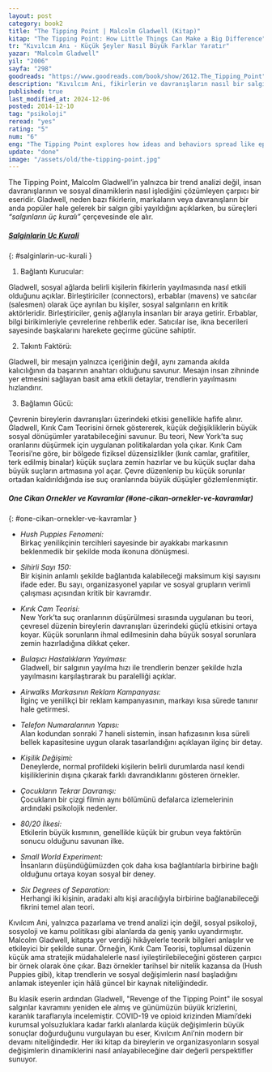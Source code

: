 ```yaml
---
layout: post
category: book2
title: "The Tipping Point | Malcolm Gladwell (Kitap)"
kitap: "The Tipping Point: How Little Things Can Make a Big Difference"
tr: "Kıvılcım Anı - Küçük Şeyler Nasıl Büyük Farklar Yaratır"
yazar: "Malcolm Gladwell"
yil: "2006"
sayfa: "298"
goodreads: "https://www.goodreads.com/book/show/2612.The_Tipping_Point"
description: "Kıvılcım Ani, fikirlerin ve davranışların nasıl bir salgın gibi yayılıp bir anda toplumsal değişimlere yol açtığını açıklayan, sosyal salgınların dinamiklerini ve bu süreçlerin üç temel kuralını etkileyici örneklerle ele alan bir kitaptır."
published: true
last_modified_at: 2024-12-06
posted: 2014-12-10
tag: "psikoloji"
reread: "yes"
rating: "5"
num: "6"
eng: "The Tipping Point explores how ideas and behaviors spread like epidemics, triggering sudden social changes, and examines the dynamics of social epidemics through three fundamental rules and compelling real-world examples."
update: "done"
image: "/assets/old/the-tipping-point.jpg"
---
```


The Tipping Point, Malcolm Gladwell’in yalnızca bir trend analizi değil, insan davranışlarının ve sosyal dinamiklerin nasıl işlediğini çözümleyen çarpıcı bir eseridir. Gladwell, neden bazı fikirlerin, markaların veya davranışların bir anda popüler hale gelerek bir salgın gibi yayıldığını açıklarken, bu süreçleri _“salgınların üç kuralı”_ çerçevesinde ele alır.

##### [Salginlarin Uc Kurali](#salginlarin-uc-kurali)

{: #salginlarin-uc-kurali }

1. Bağlantı Kurucular:

Gladwell, sosyal ağlarda belirli kişilerin fikirlerin yayılmasında nasıl etkili olduğunu açıklar. Birleştiriciler (connectors), erbablar (mavens) ve satıcılar (salesmen) olarak üçe ayrılan bu kişiler, sosyal salgınların en kritik aktörleridir. Birleştiriciler, geniş ağlarıyla insanları bir araya getirir. Erbablar, bilgi birikimleriyle çevrelerine rehberlik eder. Satıcılar ise, ikna becerileri sayesinde başkalarını harekete geçirme gücüne sahiptir.

2. Takıntı Faktörü:

Gladwell, bir mesajın yalnızca içeriğinin değil, aynı zamanda akılda kalıcılığının da başarının anahtarı olduğunu savunur. Mesajın insan zihninde yer etmesini sağlayan basit ama etkili detaylar, trendlerin yayılmasını hızlandırır.

3. Bağlamın Gücü:

Çevrenin bireylerin davranışları üzerindeki etkisi genellikle hafife alınır. Gladwell, Kırık Cam Teorisini örnek göstererek, küçük değişikliklerin büyük sosyal dönüşümler yaratabileceğini savunur. Bu teori, New York’ta suç oranlarını düşürmek için uygulanan politikalardan yola çıkar. Kırık Cam Teorisi’ne göre, bir bölgede fiziksel düzensizlikler (kırık camlar, grafitiler, terk edilmiş binalar) küçük suçlara zemin hazırlar ve bu küçük suçlar daha büyük suçların artmasına yol açar. Çevre düzenlenip bu küçük sorunlar ortadan kaldırıldığında ise suç oranlarında büyük düşüşler gözlemlenmiştir.

##### One Cikan Ornekler ve Kavramlar (#one-cikan-ornekler-ve-kavramlar)

{: #one-cikan-ornekler-ve-kavramlar }

- _Hush Puppies Fenomeni:_  
  Birkaç yenilikçinin tercihleri sayesinde bir ayakkabı markasının beklenmedik bir şekilde moda ikonuna dönüşmesi.

- _Sihirli Sayı 150:_  
  Bir kişinin anlamlı şekilde bağlantıda kalabileceği maksimum kişi sayısını ifade eder. Bu sayı, organizasyonel yapılar ve sosyal grupların verimli çalışması açısından kritik bir kavramdır.

- _Kırık Cam Teorisi:_  
  New York’ta suç oranlarının düşürülmesi sırasında uygulanan bu teori, çevresel düzenin bireylerin davranışları üzerindeki güçlü etkisini ortaya koyar. Küçük sorunların ihmal edilmesinin daha büyük sosyal sorunlara zemin hazırladığına dikkat çeker.

- _Bulaşıcı Hastalıkların Yayılması:_  
  Gladwell, bir salgının yayılma hızı ile trendlerin benzer şekilde hızla yayılmasını karşılaştırarak bu paralelliği açıklar.

- _Airwalks Markasının Reklam Kampanyası:_  
  İlginç ve yenilikçi bir reklam kampanyasının, markayı kısa sürede tanınır hale getirmesi.

- _Telefon Numaralarının Yapısı:_  
  Alan kodundan sonraki 7 haneli sistemin, insan hafızasının kısa süreli bellek kapasitesine uygun olarak tasarlandığını açıklayan ilginç bir detay.

- _Kişilik Değişimi:_  
  Deneylerde, normal profildeki kişilerin belirli durumlarda nasıl kendi kişiliklerinin dışına çıkarak farklı davrandıklarını gösteren örnekler.

- _Çocukların Tekrar Davranışı:_  
  Çocukların bir çizgi filmin aynı bölümünü defalarca izlemelerinin ardındaki psikolojik nedenler.

- _80/20 İlkesi:_  
  Etkilerin büyük kısmının, genellikle küçük bir grubun veya faktörün sonucu olduğunu savunan ilke.

- _Small World Experiment:_  
  İnsanların düşündüğümüzden çok daha kısa bağlantılarla birbirine bağlı olduğunu ortaya koyan sosyal bir deney.

- _Six Degrees of Separation:_  
  Herhangi iki kişinin, aradaki altı kişi aracılığıyla birbirine bağlanabileceği fikrini temel alan teori.

Kıvılcım Ani, yalnızca pazarlama ve trend analizi için değil, sosyal psikoloji, sosyoloji ve kamu politikası gibi alanlarda da geniş yankı uyandırmıştır. Malcolm Gladwell, kitapta yer verdiği hikâyelerle teorik bilgileri anlaşılır ve etkileyici bir şekilde sunar. Örneğin, Kırık Cam Teorisi, toplumsal düzenin küçük ama stratejik müdahalelerle nasıl iyileştirilebileceğini gösteren çarpıcı bir örnek olarak öne çıkar. Bazı örnekler tarihsel bir nitelik kazansa da (Hush Puppies gibi), kitap trendlerin ve sosyal değişimlerin nasıl başladığını anlamak isteyenler için hâlâ güncel bir kaynak niteliğindedir.

Bu klasik eserin ardından Gladwell, "Revenge of the Tipping Point" ile sosyal salgınlar kavramını yeniden ele almış ve günümüzün büyük krizlerini, karanlık taraflarıyla incelemiştir. COVID-19 ve opioid krizinden Miami’deki kurumsal yolsuzluklara kadar farklı alanlarda küçük değişimlerin büyük sonuçlar doğurduğunu vurgulayan bu eser, Kıvılcım Ani’nin modern bir devamı niteliğindedir. Her iki kitap da bireylerin ve organizasyonların sosyal değişimlerin dinamiklerini nasıl anlayabileceğine dair değerli perspektifler sunuyor.
